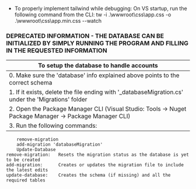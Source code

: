 - To properly implement tailwind while debugging:
On VS startup, run the following command from the CLI:
tw -i .\wwwroot\css\app.css -o .\wwwroot\css\app.min.css --watch
		
		
### DEPRECATED INFORMATION - THE DATABASE CAN BE INITIALIZED BY SIMPLY RUNNING THE PROGRAM AND FILLING IN THE REQUESTED INFORMATION
| To setup the database to handle accounts |
|---|
| 	0. Make sure the 'database' info explained above points to the correct schema |
|	1. If it exists, delete the file ending with '_databaseMigration.cs' under the 'Migrations' folder |
|	2. Open the Package Manager CLI (Visual Studio: Tools -> Nuget Package Manager -> Package Manager CLI) |
|	3. Run the following commands:  |
		remove-migration
		add-migration 'databaseMigration'
		Update-Database
	remove-migration:	Resets the migration status as the database is yet to be created
	add-migration:		Creates or updates the migration file to include the latest edits
	update-database:	Creates the schema (if missing) and all the required tables 
